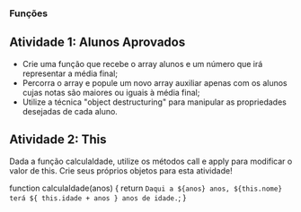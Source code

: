 ### Funções

## Atividade 1: Alunos Aprovados

-  Crie uma função que recebe o array alunos e um número que irá representar a média final;
-  Percorra o array e popule um novo array auxiliar apenas com os alunos cujas notas são maiores ou iguais à média final;
-  Utilize a técnica "object destructuring" para manipular as propriedades desejadas de cada aluno.
## Atividade 2: This

Dada a função calculaIdade, utilize os métodos call e apply para modificar o valor de this. Crie seus próprios objetos para esta atividade!

function calculaIdade(anos) {
	return `Daqui a ${anos} anos, ${this.nome} terá ${
		this.idade + anos
	} anos de idade.`;
}


